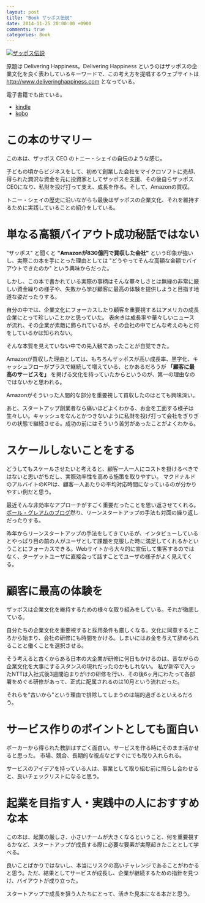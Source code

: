 ```yaml
---
layout: post
title: "Book ザッポス伝説"
date: 2014-11-25 20:00:00 +0900
comments: true
categories: Book
---
```

[![ザッポス伝説](http://ecx.images-amazon.com/images/I/51AxOZRGdrL.jpg)](http://www.amazon.co.jp/gp/product/447801373X/ref=as_li_ss_tl?ie=UTF8&camp=247&creative=7399&creativeASIN=447801373X&linkCode=as2&tag=dsea-22)

原題は Delivering Happiness。Delivering Happiness というのはザッポスの企業文化を良く表わしているキーワードで、この考え方を提唱するウェブサイトは http://www.deliveringhappiness.com となっている。

電子書籍でも出ている。

* [kindle](http://www.amazon.co.jp/gp/product/B00HYREBJ8/ref=as_li_ss_tl?ie=UTF8&camp=247&creative=7399&creativeASIN=B00HYREBJ8&linkCode=as2&tag=dsea-22)
* [kobo](http://hb.afl.rakuten.co.jp/hgc/1360a562.9a5abdd9.1360a563.41a92e76/?pc=http%3a%2f%2fbooks.rakuten.co.jp%2frk%2fcc52e52aa4703a43807f87fdf4c644ce%2f%3fscid%3daf_link_urltxt&amp;m=http%3a%2f%2fm.rakuten.co.jp%2fev%2fbook%2f)

# この本のサマリー

この本は、ザッポス CEO のトニー・シェイの自伝のような感じ。

子どもの頃からビジネスをして、初めて創業した会社をマイクロソフトに売却、得られた潤沢な資金を元に投資家としてザッポスを支援、その後自らザッポスCEOになり、私財を投げ打って支え、成長を作る。そして、Amazonの買収。

トニー・シェイの歴史に沿いながらも最後はザッポスの企業文化、それを維持するために実践していることの紹介をしている。		

<!-- more -->

# 単なる高額バイアウト成功秘話ではない

"ザッポス" と聞くと **"Amazonが830億円で買収した会社"** という印象が強いし、実際この本を手にとった理由としては "どうやってそんな高額な金額でバイアウトできたのか" という興味からだった。

しかし、この本で書かれている実際の事柄はそんな華々しさとは無縁の非常に厳しい資金繰りの様子や、失敗から学び顧客に最高の体験を提供しようと目指す地道な姿だったりする。

自分の中では、企業文化にフォーカスしたり顧客を重要視するはアメリカの成長企業にとって珍しいことかと思っていた。
表向きは成長率や華々しいニュースが流れ、その企業が素敵に飾られているが、その会社の中でどんな考えのもと何をしているかは知られない。

そんな本質を見えていない中での先入観であったことが自覚できた。

Amazonが買収した理由としては、もちろんザッポスが高い成長率、黒字化、キャッシュフローがプラスで継続して増えている、とかあるだろうが **「顧客に最高のサービスを」** を掲げる文化を持っていたからというのが、第一の理由なのではないかと思われる。

Amazonがそういった人間的な部分を重要視して買収したのはとても興味深い。

あと、スタートアップ創業者なら痛いほどよくわかる、お金を工面する様子は生々しい。キャッシュをなんとかつきないように私財を投げ打って会社をぎりぎりの状態で継続させる。成功の前にはそういう苦労があったことがよくわかる。

# スケールしないことをする

どうしてもスケールさせたいと考えると、顧客一人一人にコストを掛けるべきではないと思いがちだし、実際効率性を高める施策を取りやすい。
マクドナルドのアルバイトのKPIは、顧客一人あたりの平均対応時間になっているのが分かりやすい例だと思う。

最近そんな非効率なアプローチがすごく重要だったことを思い返させてくれる。[ポール・グレアムのブログ](http://postd.cc/do-things-that-dont-scale/)然り、リーンスタートアップの手法も対面の繰り返しだったりする。

昨年からリーンスタートアップの手法をしてきているが、インタビューしているとやっぱり目の前の人がユーザとして課題を克服した時に満足してくれるかということにフォーカスできる。Webサイトから大々的に宣伝して集客するのではなく、ターゲットユーザに直接会って話すことでユーザの様子がよく見えてくる。

# 顧客に最高の体験を

ザッポスは企業文化を維持するための様々な取り組みをしている。それが徹底している。

自分たちの企業文化を重要視すると採用条件も厳しくなる。文化に同意するところから始まり、会社の研修にも時間をかける。しまいにはお金を与えて辞められることと働くことを選択させる。

そう考えると古くからある日本の大企業が研修に何日もかけるのは、昔ながらの企業文化を大事にするスタンスの現れだったのかもしれない。
私が新卒で入ったNTTは入社式後3週間泊まりがけの研修を行い、その後6ヶ月にわたって各部署をめぐる研修があって、正式に配属されるのは10月という流れだった。

それらを"古いから"という理由で排除してしまうのは端的過ぎるといえるだろう。

# サービス作りのポイントとしても面白い

ポーカーから得られた教訓はすごく面白い。サービスを作る時にそのまま活かせると思った。
市場、競合、長期的な視点などすぐにでも取り入れられる。

サービスのアイデアを持っている人は、事業として取り組む前に照らし合わせると、良いチェックリストになると思う。


# 起業を目指す人・実践中の人におすすめな本

この本は、起業の厳しさ、小さいチームが大きくなるということ、何を重要視するかなど、スタートアップが成長する際に必要な要素が実際起きたこととして学べる。

良いことばかりではないし、本当にリスクの高いチャレンジであることがわかると思う。ただ、結果としてサービスが成長し、企業が継続するための指針を見つけ、バイアウトが成り立った。

スタートアップで成長を狙う人たちにとって、活きた見本になる本だと思う。